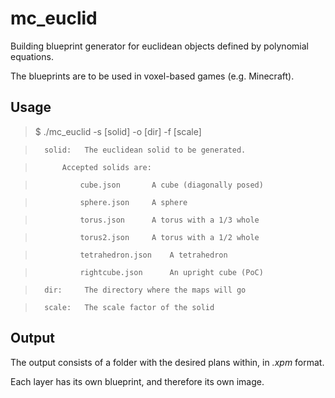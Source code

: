 # mc_euclid

Building blueprint generator for euclidean objects defined by polynomial equations.

The blueprints are to be used in voxel-based games (e.g. Minecraft).

## Usage

>$ ./mc_euclid -s [solid] -o [dir] -f [scale]

>		solid:	 The euclidean solid to be generated.

>			Accepted solids are:

>				cube.json		A cube (diagonally posed)

>				sphere.json		A sphere

>				torus.json		A torus with a 1/3 whole

>				torus2.json		A torus with a 1/2 whole

>				tetrahedron.json	A tetrahedron

>				rightcube.json		An upright cube (PoC)

>		dir:	 The directory where the maps will go

>		scale:	 The scale factor of the solid

## Output

The output consists of a folder with the desired plans within, in *.xpm* format.

Each layer has its own blueprint, and therefore its own image.

